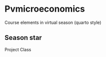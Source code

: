 # Pvmicroeconomics
Course elements in virtual season (quarto style)

## Season star

Project Class

